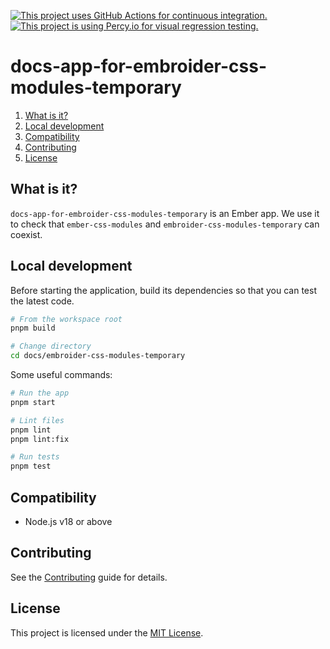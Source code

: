 [![This project uses GitHub Actions for continuous integration.](https://github.com/ijlee2/embroider-css-modules/actions/workflows/ci.yml/badge.svg)](https://github.com/ijlee2/embroider-css-modules/actions/workflows/ci.yml)
[![This project is using Percy.io for visual regression testing.](https://percy.io/static/images/percy-badge.svg)](https://percy.io/Isaac/embroider-css-modules)

# docs-app-for-embroider-css-modules-temporary

1. [What is it?](#what-is-it)
1. [Local development](#local-development)
1. [Compatibility](#compatibility)
1. [Contributing](#contributing)
1. [License](#license)


## What is it?

`docs-app-for-embroider-css-modules-temporary` is an Ember app. We use it to check that `ember-css-modules` and `embroider-css-modules-temporary` can coexist.


## Local development

Before starting the application, build its dependencies so that you can test the latest code.

```sh
# From the workspace root
pnpm build

# Change directory
cd docs/embroider-css-modules-temporary
```

Some useful commands:

```sh
# Run the app
pnpm start

# Lint files
pnpm lint
pnpm lint:fix

# Run tests
pnpm test
```


## Compatibility

- Node.js v18 or above


## Contributing

See the [Contributing](../../CONTRIBUTING.md) guide for details.


## License

This project is licensed under the [MIT License](../../LICENSE.md).
